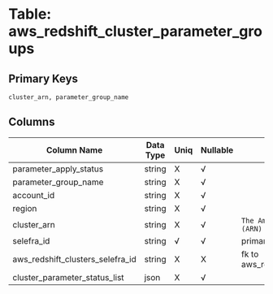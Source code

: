 # Table: aws_redshift_cluster_parameter_groups

## Primary Keys 

```
cluster_arn, parameter_group_name
```


## Columns 

|  Column Name   |  Data Type  | Uniq | Nullable | Description | 
|  ----  | ----  | ----  | ----  | ---- | 
| parameter_apply_status | string | X | √ |  | 
| parameter_group_name | string | X | √ |  | 
| account_id | string | X | √ |  | 
| region | string | X | √ |  | 
| cluster_arn | string | X | √ | `The Amazon Resource Name (ARN) for the resource.` | 
| selefra_id | string | √ | √ | primary keys value md5 | 
| aws_redshift_clusters_selefra_id | string | X | X | fk to aws_redshift_clusters.selefra_id | 
| cluster_parameter_status_list | json | X | √ |  | 


